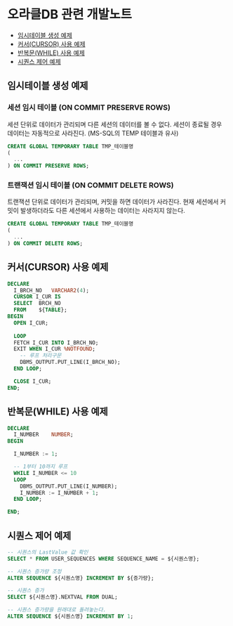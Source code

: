 # 오라클DB 관련 개발노트
  - [임시테이블 생성 예제](#임시테이블-생성-예제)
  - [커서(CURSOR) 사용 예제](#커서cursor-사용-예제)
  - [반복문(WHILE) 사용 예제](#반복문while-사용-예제)
  - [시퀀스 제어 예제](#시퀀스-제어-예제)
  
## 임시테이블 생성 예제
### 세션 임시 테이블 (ON COMMIT PRESERVE ROWS)
세션 단위로 데이터가 관리되며 다른 세션의 데이터를 볼 수 없다. 세션이 종료될 경우 데이터는 자동적으로 사라진다. (MS-SQL의 TEMP 테이블과 유사)

``` sql
CREATE GLOBAL TEMPORARY TABLE TMP_테이블명
(
  ...
) ON COMMIT PRESERVE ROWS;
```

### 트랜잭션 임시 테이블 (ON COMMIT DELETE ROWS)
트랜잭션 단위로 데이터가 관리되며, 커밋을 하면 데이터가 사라진다. 현재 세션에서 커밋이 발생하더라도 다른 세션에서 사용하는 데이터는 사라지지 않는다.

``` sql
CREATE GLOBAL TEMPORARY TABLE TMP_테이블명
(
  ...
) ON COMMIT DELETE ROWS;
```

## 커서(CURSOR) 사용 예제
``` sql
DECLARE
  I_BRCH_NO   VARCHAR2(4);
  CURSOR I_CUR IS
  SELECT  BRCH_NO
  FROM    ${TABLE};
BEGIN
  OPEN I_CUR;
  
  LOOP
  FETCH I_CUR INTO I_BRCH_NO;
  EXIT WHEN I_CUR %NOTFOUND;
    -- 루프 처리구문
    DBMS_OUTPUT.PUT_LINE(I_BRCH_NO);
  END LOOP;

  CLOSE I_CUR;  
END;  
```

## 반복문(WHILE) 사용 예제
``` sql
DECLARE
  I_NUMBER    NUMBER;
BEGIN

  I_NUMBER := 1;

  -- 1부터 10까지 루프
  WHILE I_NUMBER <= 10  
  LOOP
    DBMS_OUTPUT.PUT_LINE(I_NUMBER);
    I_NUMBER := I_NUMBER + 1;
  END LOOP;

END;
```

## 시퀀스 제어 예제
``` sql
-- 시퀀스의 LastValue 값 확인
SELECT * FROM USER_SEQUENCES WHERE SEQUENCE_NAME = ${시퀀스명};

-- 시퀀스 증가량 조정
ALTER SEQUENCE ${시퀀스명} INCREMENT BY ${증가량};

-- 시퀀스 증가
SELECT ${시퀀스명}.NEXTVAL FROM DUAL;

-- 시퀀스 증가량을 원래대로 돌려놓는다.
ALTER SEQUENCE ${시퀀스명} INCREMENT BY 1;
```